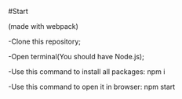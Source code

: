 #Start

(made with webpack)

-Clone this repository;

-Open terminal(You should have Node.js);

-Use this command to install all packages:  npm i 

-Use this command to open it in browser: npm start


